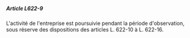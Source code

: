 ##### Article L622-9

L'activité de l'entreprise est poursuivie pendant la période d'observation, sous réserve des dispositions des articles L. 622-10 à L. 622-16.

